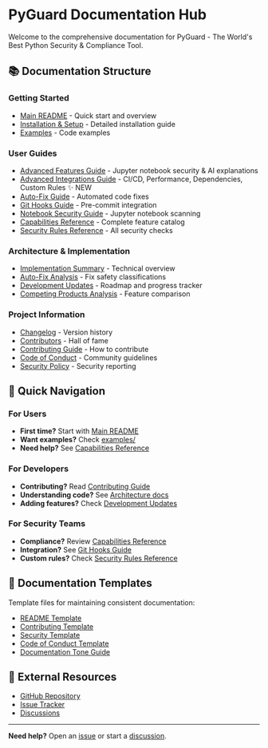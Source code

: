 # PyGuard Documentation Hub

Welcome to the comprehensive documentation for PyGuard - The World's Best Python Security & Compliance Tool.

## 📚 Documentation Structure

### Getting Started
- [Main README](../README.md) - Quick start and overview
- [Installation & Setup](../README.md#installation) - Detailed installation guide
- [Examples](examples/README.md) - Code examples

### User Guides
- [Advanced Features Guide](guides/ADVANCED_FEATURES.md) - Jupyter notebook security & AI explanations
- [Advanced Integrations Guide](guides/advanced-integrations.md) - CI/CD, Performance, Dependencies, Custom Rules ✨ NEW
- [Auto-Fix Guide](guides/auto-fix-guide.md) - Automated code fixes
- [Git Hooks Guide](guides/git-hooks-guide.md) - Pre-commit integration
- [Notebook Security Guide](guides/notebook-security-guide.md) - Jupyter notebook scanning
- [Capabilities Reference](reference/capabilities-reference.md) - Complete feature catalog
- [Security Rules Reference](reference/security-rules.md) - All security checks

### Architecture & Implementation
- [Implementation Summary](reference/architecture/IMPLEMENTATION_SUMMARY.md) - Technical overview
- [Auto-Fix Analysis](reference/architecture/AUTOFIX_ANALYSIS.md) - Fix safety classifications
- [Development Updates](development/UPDATEv2.md) - Roadmap and progress tracker
- [Competing Products Analysis](reference/COMPETING_PRODUCTS_COVERAGE.md) - Feature comparison

### Project Information
- [Changelog](CHANGELOG.md) - Version history
- [Contributors](CONTRIBUTORS.md) - Hall of fame
- [Contributing Guide](../CONTRIBUTING.md) - How to contribute
- [Code of Conduct](../CODE_OF_CONDUCT.md) - Community guidelines
- [Security Policy](../SECURITY.md) - Security reporting

## 🎯 Quick Navigation

### For Users
- **First time?** Start with [Main README](../README.md)
- **Want examples?** Check [examples/](examples/)
- **Need help?** See [Capabilities Reference](reference/capabilities-reference.md)

### For Developers
- **Contributing?** Read [Contributing Guide](../CONTRIBUTING.md)
- **Understanding code?** See [Architecture docs](reference/architecture/)
- **Adding features?** Check [Development Updates](development/UPDATEv2.md)

### For Security Teams
- **Compliance?** Review [Capabilities Reference](reference/capabilities-reference.md)
- **Integration?** See [Git Hooks Guide](guides/git-hooks-guide.md)
- **Custom rules?** Check [Security Rules Reference](reference/security-rules.md)

## 📖 Documentation Templates

Template files for maintaining consistent documentation:
- [README Template](doc_templates/README_TEMPLATE.md)
- [Contributing Template](doc_templates/CONTRIBUTING.md)
- [Security Template](doc_templates/SECURITY.md)
- [Code of Conduct Template](doc_templates/CODE_OF_CONDUCT.md)
- [Documentation Tone Guide](doc_templates/github-repo-docs-tone-guide.md)

## 🔗 External Resources

- [GitHub Repository](https://github.com/cboyd0319/PyGuard)
- [Issue Tracker](https://github.com/cboyd0319/PyGuard/issues)
- [Discussions](https://github.com/cboyd0319/PyGuard/discussions)

---

**Need help?** Open an [issue](https://github.com/cboyd0319/PyGuard/issues) or start a [discussion](https://github.com/cboyd0319/PyGuard/discussions).
